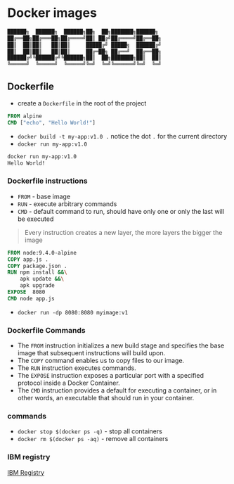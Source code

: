 # Docker images

```Dockerfile
██████╗  ██████╗  ██████╗██╗  ██╗███████╗██████╗
██╔══██╗██╔═══██╗██╔════╝██║ ██╔╝██╔════╝██╔══██╗
██║  ██║██║   ██║██║     █████╔╝ █████╗  ██████╔╝
██║  ██║██║   ██║██║     ██╔═██╗ ██╔══╝  ██╔══██╗
██████╔╝╚██████╔╝╚██████╗██║  ██╗███████╗██║  ██║
╚═════╝  ╚═════╝  ╚═════╝╚═╝  ╚═╝╚══════╝╚═╝  ╚═╝
```

## Dockerfile

- create a `Dockerfile` in the root of the project

```Dockerfile
FROM alpine
CMD ["echo", "Hello World!"]
```

- `docker build -t my-app:v1.0 .` notice the dot `.` for the current directory
- `docker run my-app:v1.0`

```bash
docker run my-app:v1.0
Hello World!
```

### Dockerfile instructions

- `FROM` - base image
- `RUN` - execute arbitrary commands
- `CMD` - default command to run, should have only one or only the last will be executed

> Every instruction creates a new layer, the more layers the bigger the image

```Dockerfile
FROM node:9.4.0-alpine
COPY app.js .
COPY package.json .
RUN npm install &&\
    apk update &&\
    apk upgrade
EXPOSE  8080
CMD node app.js
```

- `docker run -dp 8080:8080 myimage:v1`

### Dockerfile Commands

- The `FROM` instruction initializes a new build stage and specifies the base image that subsequent instructions will build upon.
- The `COPY` command enables us to copy files to our image.
- The `RUN` instruction executes commands.
- The `EXPOSE` instruction exposes a particular port with a specified protocol inside a Docker Container.
- The `CMD` instruction provides a default for executing a container, or in other words, an executable that should run in your container.

### commands

- `docker stop $(docker ps -q)` - stop all containers
- `docker rm $(docker ps -aq)` - remove all containers

### IBM registry

[IBM Registry](https://cloud.ibm.com/registry/start)

